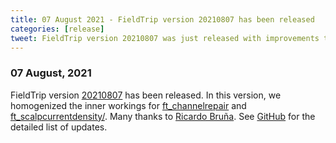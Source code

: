 ```yaml
---
title: 07 August 2021 - FieldTrip version 20210807 has been released
categories: [release]
tweet: FieldTrip version 20210807 was just released with improvements to ft_channelrepair and ft_scalpcurrentdensity. Many thanks to Ricardo Bruña 🙏🏽. See http://www.fieldtriptoolbox.org/#07-august-2021
---
```


### 07 August, 2021

FieldTrip version [20210807](http://github.com/fieldtrip/fieldtrip/releases/tag/20210807) has been released. In this version, we homogenized the inner workings for [ft_channelrepair](https://www.fieldtriptoolbox.org/reference/ft_channelrepair/) and [ft_scalpcurrentdensity/](https://www.fieldtriptoolbox.org/reference/ft_scalpcurrentdensity/). Many thanks to [Ricardo Bruña](http://meg.ctb.upm.es/members/senior-researchers/bruna/). See [GitHub](https://github.com/fieldtrip/fieldtrip/compare/20210709...20210807) for the detailed list of updates.
